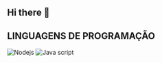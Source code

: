 ## Hi there 👋

## LINGUAGENS DE PROGRAMAÇÃO

![Nodejs](https://img.shields.io/badge/Node.js-43853D?style=for-the-badge&logo=node.js&logoColor=black)
![Java script](https://img.shields.io/badge/JavaScript-F7DF1E?style=for-the-badge&logo=javascript&logoColor=black)
